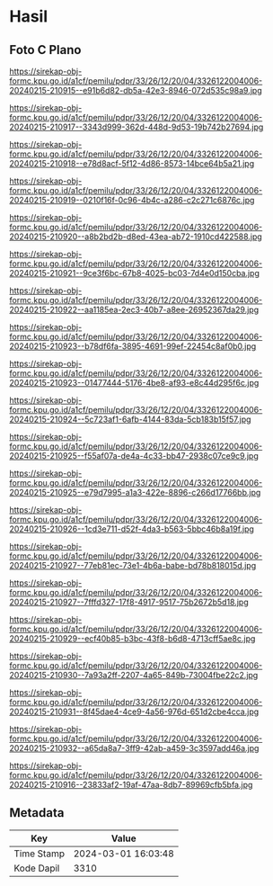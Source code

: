 # Hasil

## Foto C Plano

https://sirekap-obj-formc.kpu.go.id/a1cf/pemilu/pdpr/33/26/12/20/04/3326122004006-20240215-210915--e91b6d82-db5a-42e3-8946-072d535c98a9.jpg

https://sirekap-obj-formc.kpu.go.id/a1cf/pemilu/pdpr/33/26/12/20/04/3326122004006-20240215-210917--3343d999-362d-448d-9d53-19b742b27694.jpg

https://sirekap-obj-formc.kpu.go.id/a1cf/pemilu/pdpr/33/26/12/20/04/3326122004006-20240215-210918--e78d8acf-5f12-4d86-8573-14bce64b5a21.jpg

https://sirekap-obj-formc.kpu.go.id/a1cf/pemilu/pdpr/33/26/12/20/04/3326122004006-20240215-210919--0210f16f-0c96-4b4c-a286-c2c271c6876c.jpg

https://sirekap-obj-formc.kpu.go.id/a1cf/pemilu/pdpr/33/26/12/20/04/3326122004006-20240215-210920--a8b2bd2b-d8ed-43ea-ab72-1910cd422588.jpg

https://sirekap-obj-formc.kpu.go.id/a1cf/pemilu/pdpr/33/26/12/20/04/3326122004006-20240215-210921--9ce3f6bc-67b8-4025-bc03-7d4e0d150cba.jpg

https://sirekap-obj-formc.kpu.go.id/a1cf/pemilu/pdpr/33/26/12/20/04/3326122004006-20240215-210922--aa1185ea-2ec3-40b7-a8ee-26952367da29.jpg

https://sirekap-obj-formc.kpu.go.id/a1cf/pemilu/pdpr/33/26/12/20/04/3326122004006-20240215-210923--b78df6fa-3895-4691-99ef-22454c8af0b0.jpg

https://sirekap-obj-formc.kpu.go.id/a1cf/pemilu/pdpr/33/26/12/20/04/3326122004006-20240215-210923--01477444-5176-4be8-af93-e8c44d295f6c.jpg

https://sirekap-obj-formc.kpu.go.id/a1cf/pemilu/pdpr/33/26/12/20/04/3326122004006-20240215-210924--5c723af1-6afb-4144-83da-5cb183b15f57.jpg

https://sirekap-obj-formc.kpu.go.id/a1cf/pemilu/pdpr/33/26/12/20/04/3326122004006-20240215-210925--f55af07a-de4a-4c33-bb47-2938c07ce9c9.jpg

https://sirekap-obj-formc.kpu.go.id/a1cf/pemilu/pdpr/33/26/12/20/04/3326122004006-20240215-210925--e79d7995-a1a3-422e-8896-c266d17766bb.jpg

https://sirekap-obj-formc.kpu.go.id/a1cf/pemilu/pdpr/33/26/12/20/04/3326122004006-20240215-210926--1cd3e711-d52f-4da3-b563-5bbc46b8a19f.jpg

https://sirekap-obj-formc.kpu.go.id/a1cf/pemilu/pdpr/33/26/12/20/04/3326122004006-20240215-210927--77eb81ec-73e1-4b6a-babe-bd78b818015d.jpg

https://sirekap-obj-formc.kpu.go.id/a1cf/pemilu/pdpr/33/26/12/20/04/3326122004006-20240215-210927--7fffd327-17f8-4917-9517-75b2672b5d18.jpg

https://sirekap-obj-formc.kpu.go.id/a1cf/pemilu/pdpr/33/26/12/20/04/3326122004006-20240215-210929--ecf40b85-b3bc-43f8-b6d8-4713cff5ae8c.jpg

https://sirekap-obj-formc.kpu.go.id/a1cf/pemilu/pdpr/33/26/12/20/04/3326122004006-20240215-210930--7a93a2ff-2207-4a65-849b-73004fbe22c2.jpg

https://sirekap-obj-formc.kpu.go.id/a1cf/pemilu/pdpr/33/26/12/20/04/3326122004006-20240215-210931--8f45dae4-4ce9-4a56-976d-651d2cbe4cca.jpg

https://sirekap-obj-formc.kpu.go.id/a1cf/pemilu/pdpr/33/26/12/20/04/3326122004006-20240215-210932--a65da8a7-3ff9-42ab-a459-3c3597add46a.jpg

https://sirekap-obj-formc.kpu.go.id/a1cf/pemilu/pdpr/33/26/12/20/04/3326122004006-20240215-210916--23833af2-19af-47aa-8db7-89969cfb5bfa.jpg


## Metadata

| Key        | Value               |
| ---------- | ------------------- |
| Time Stamp | 2024-03-01 16:03:48 |
| Kode Dapil | 3310                |



